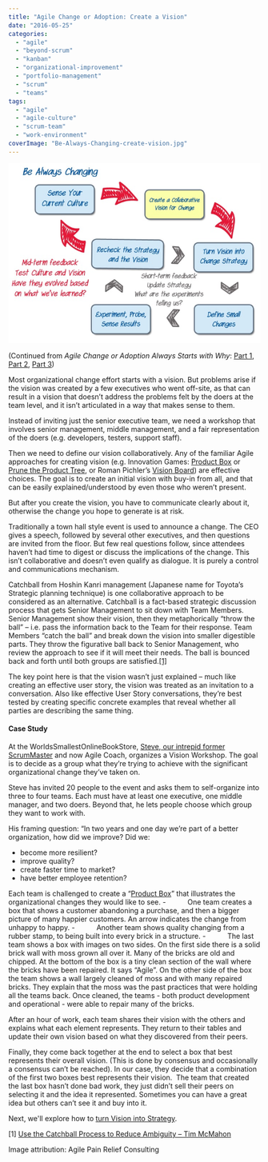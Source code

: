 ```yaml
---
title: "Agile Change or Adoption: Create a Vision"
date: "2016-05-25"
categories: 
  - "agile"
  - "beyond-scrum"
  - "kanban"
  - "organizational-improvement"
  - "portfolio-management"
  - "scrum"
  - "teams"
tags: 
  - "agile"
  - "agile-culture"
  - "scrum-team"
  - "work-environment"
coverImage: "Be-Always-Changing-create-vision.jpg"
---
```


![Be Always Changing - create vision - image by Agile Pain Relief Consulting](images/Be-Always-Changing-create-vision.jpg)

(Continued from _Agile Change or Adoption Always Starts with Why_: [Part 1](/blog/agile-change-or-adoption-always-starts-with-why.html), [Part 2](/blog/agile-change-or-adoption-the-steps-to-go-from-why-to-how.html), [Part 3](/blog/agile-change-or-adoption-sense-your-current-culture.html))

Most organizational change effort starts with a vision. But problems arise if the vision was created by a few executives who went off-site, as that can result in a vision that doesn’t address the problems felt by the doers at the team level, and it isn’t articulated in a way that makes sense to them.

Instead of inviting just the senior executive team, we need a workshop that involves senior management, middle management, and a fair representation of the doers (e.g. developers, testers, support staff).

Then we need to define our vision collaboratively. Any of the familiar Agile approaches for creating vision (e.g. Innovation Games: [Product Box](https://stormz.me/en/blog/stormz-games-product-box1) or [Prune the Product Tree](https://lucidspark.com/templates/prune-the-product-tree#:~:text=Prune%20the%20Product%20Tree%20is,which%20ones%20to%20let%20go.), or Roman Pichler’s [Vision Board](https://www.romanpichler.com/blog/the-product-vision-board/)) are effective choices. The goal is to create an initial vision with buy-in from all, and that can be easily explained/understood by even those who weren’t present.

But after you create the vision, you have to communicate clearly about it, otherwise the change you hope to generate is at risk.

Traditionally a town hall style event is used to announce a change. The CEO gives a speech, followed by several other executives, and then questions are invited from the floor. But few real questions follow, since attendees haven’t had time to digest or discuss the implications of the change. This isn’t collaborative and doesn’t even qualify as dialogue. It is purely a control and communications mechanism.

Catchball from Hoshin Kanri management (Japanese name for Toyota’s Strategic planning technique) is one collaborative approach to be considered as an alternative. Catchball is a fact-based strategic discussion process that gets Senior Management to sit down with Team Members. Senior Management show their vision, then they metaphorically “throw the ball” – i.e. pass the information back to the Team for their response. Team Members “catch the ball” and break down the vision into smaller digestible parts. They throw the figurative ball back to Senior Management, who review the approach to see if it will meet their needs. The ball is bounced back and forth until both groups are satisfied.[\[1\]](#footnotes)

The key point here is that the vision wasn’t just explained – much like creating an effective user story, the vision was treated as an invitation to a conversation. Also like effective User Story conversations, they’re best tested by creating specific concrete examples that reveal whether all parties are describing the same thing.

#### Case Study

At the WorldsSmallestOnlineBookStore, [Steve, our intrepid former ScrumMaster](/blog/the-scrummaster-tales.html) and now Agile Coach, organizes a Vision Workshop. The goal is to decide as a group what they’re trying to achieve with the significant organizational change they’ve taken on.

Steve has invited 20 people to the event and asks them to self-organize into three to four teams. Each must have at least one executive, one middle manager, and two doers. Beyond that, he lets people choose which group they want to work with.

His framing question: “In two years and one day we’re part of a better organization, how did we improve? Did we:

- become more resilient?
- improve quality?
- create faster time to market?
- have better employee retention?

Each team is challenged to create a “[Product Box](https://stormz.me/en/blog/stormz-games-product-box1)” that illustrates the organizational changes they would like to see. -           One team creates a box that shows a customer abandoning a purchase, and then a bigger picture of many happier customers. An arrow indicates the change from unhappy to happy. -           Another team shows quality changing from a rubber stamp, to being built into every brick in a structure. -           The last team shows a box with images on two sides. On the first side there is a solid brick wall with moss grown all over it. Many of the bricks are old and chipped. At the bottom of the box is a tiny clean section of the wall where the bricks have been repaired. It says “Agile”. On the other side of the box the team shows a wall largely cleaned of moss and with many repaired bricks. They explain that the moss was the past practices that were holding all the teams back. Once cleaned, the teams - both product development and operational - were able to repair many of the bricks.

After an hour of work, each team shares their vision with the others and explains what each element represents. They return to their tables and update their own vision based on what they discovered from their peers.

Finally, they come back together at the end to select a box that best represents their overall vision. (This is done by consensus and occasionally a consensus can’t be reached). In our case, they decide that a combination of the first two boxes best represents their vision.  The team that created the last box hasn’t done bad work, they just didn’t sell their peers on selecting it and the idea it represented. Sometimes you can have a great idea but others can’t see it and buy into it.

Next, we'll explore how to [turn Vision into Strategy](/blog/agile-change-or-adoption-turn-vision-into-strategy.html).

\[1\] [Use the Catchball Process to Reduce Ambiguity – Tim McMahon](https://www.aleanjourney.com/2011/12/use-catchball-process-to-reduce.html)

Image attribution: Agile Pain Relief Consulting
